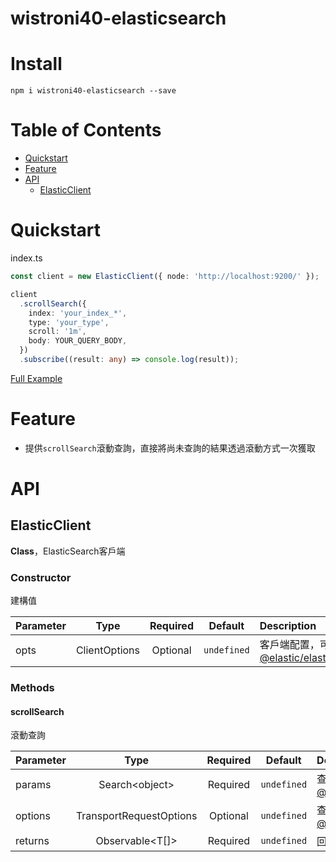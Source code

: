 # wistroni40-elasticsearch

# Install

```
npm i wistroni40-elasticsearch --save
```

# Table of Contents

- [Quickstart](#quickstart)
- [Feature](#feature)
- [API](#api)
  - [ElasticClient](#ElasticClient)

# Quickstart

index.ts

```typescript
const client = new ElasticClient({ node: 'http://localhost:9200/' });

client
  .scrollSearch({
    index: 'your_index_*',
    type: 'your_type',
    scroll: '1m',
    body: YOUR_QUERY_BODY,
  })
  .subscribe((result: any) => console.log(result));
```

[Full Example](https://github.com/SteveLin100132/wistroni40-elasticsearch/blob/master/examples/index.ts)

# Feature

* 提供```scrollSearch```滾動查詢，直接將尚未查詢的結果透過滾動方式一次獲取

# API

## **ElasticClient**

**Class**，ElasticSearch客戶端

### Constructor

建構值

Parameter | Type | Required | Default | Description
|:-----|:-----:|:-----:|:-----:|:-----|
| opts | ClientOptions | Optional | ```undefined``` | 客戶端配置，可參考[@elastic/elasticsearch](https://www.npmjs.com/package/@elastic/elasticsearch) |

### Methods

#### scrollSearch

滾動查詢

Parameter | Type | Required | Default | Description
|:-----|:-----:|:-----:|:-----:|:-----|
| params | Search&lt;object&gt; | Required | ```undefined``` | 查詢參數，可參考[@elastic/elasticsearch](https://www.npmjs.com/package/@elastic/elasticsearch) |
| options | TransportRequestOptions | Optional | ```undefined``` | 查詢配置，可參考[@elastic/elasticsearch](https://www.npmjs.com/package/@elastic/elasticsearch) |
| returns | Observable&lt;T[]&gt; | Required | ```undefined``` | 回傳查詢結果 |
